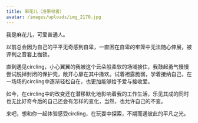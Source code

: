 ```yaml
---
title: 麻花儿（准带领者）
avatar: /images/uploads/img_2170.jpg
---
```

我是麻花儿，可爱普通人。

以前总会因为自己的平平无奇感到自卑，一直困在自卑的牢笼中无法随心伸展，被评判之音套上枷锁。

直到遇见circling，小心翼翼的我被这个云朵般柔软的场域接住，我鼓起勇气慢慢尝试脱掉封闭的保护壳，敞开心扉在其中撒欢。试着袒露脆弱，学着接纳自己，在一场场的circling中逐渐轻松自在，也更加能够给予爱与接收爱。

如今，在circling中的改变还在潜移默化地影响着我的工作生活，乐见其成的同时也无比好奇今后的自己还会有怎样的变化，当然，也允许自己的不变。

来吧，想和你一起体验感受circling，在玩耍中探索，不期而遇彼此的平凡之光。